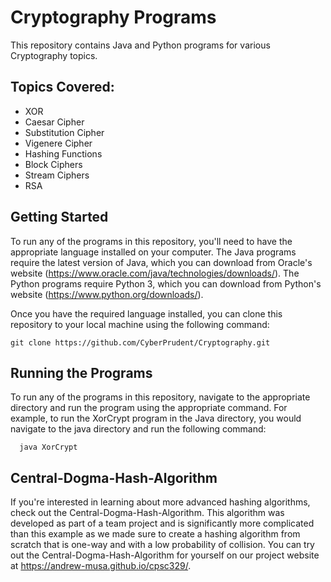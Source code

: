 # Cryptography Programs

This repository contains Java and Python programs for various Cryptography topics.

## Topics Covered:

   * XOR
   * Caesar Cipher
   * Substitution Cipher
   * Vigenere Cipher
   * Hashing Functions
   * Block Ciphers
   * Stream Ciphers
   * RSA

## Getting Started

To run any of the programs in this repository, you'll need to have the appropriate language installed on your computer. The Java programs require the latest version of Java, which you can download from Oracle's website (https://www.oracle.com/java/technologies/downloads/). The Python programs require Python 3, which you can download from Python's website (https://www.python.org/downloads/).

Once you have the required language installed, you can clone this repository to your local machine using the following command:

    git clone https://github.com/CyberPrudent/Cryptography.git

## Running the Programs

To run any of the programs in this repository, navigate to the appropriate directory and run the program using the appropriate command. For example, to run the XorCrypt program in the Java directory, you would navigate to the java directory and run the following command:

      java XorCrypt

## Central-Dogma-Hash-Algorithm

If you're interested in learning about more advanced hashing algorithms, check out the Central-Dogma-Hash-Algorithm. This algorithm was developed as part of a team project and is significantly more complicated than this example as we made sure to create a hashing algorithm from scratch that is one-way and with a low probability of collision. You can try out the Central-Dogma-Hash-Algorithm for yourself on our project website at https://andrew-musa.github.io/cpsc329/.
